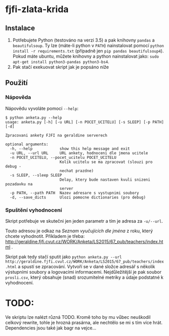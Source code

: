# fjfi-zlata-krida

## Instalace
1. Potřebujete Python (testováno na verzi 3.5) a pak knihovny `pandas` a `beautifulsoup`. Ty lze (máte-li python v `PATH`) nainstalovat pomocí `python install -r requirements.txt` (případně jen `pip pandas beautifulsoup4`). Pokud máte ubuntu, můžete knihovny a python nainstalovat jako: `sudo apt-get install python3-pandas python3-bs4`.
2. Pak stačí exekuovat skript jak je popsáno níže

## Použití
### Nápověda
Nápovědu vyvoláte pomocí `--help`:

```
$ python anketa.py --help      
usage: anketa.py [-h] [-u URL] [-n POCET_UCITELU] [-s SLEEP] [-p PATH] [-d]

Zpracovani ankety FJFI na geraldine serverech

optional arguments:
  -h, --help            show this help message and exit
  -u URL, --url URL     URL ankety, hodnoceni dle jmena ucitele
  -n POCET_UCITELU, --pocet_ucitelu POCET_UCITELU
                        Kolik ucitelu se ma zpracovat (slouzi pro debug -
                        nechat prazdne)
  -s SLEEP, --sleep SLEEP
                        Delay, ktery bude nastaven kvuli snizeni pozadavku na
                        server
  -p PATH, --path PATH  Nazev adresare s vystupnimi soubory
  -d, --save_dicts      Ulozi pomocne dictionaries (pro debug)
```

### Spuštění vyhodnocení
Skript potřebuje ve skutečni jen jeden parametr a tím je adresa za `-u/--url`.

Touto adresou je odkaz na *Seznam vyučujících dle jména* z roku, který chcete vyhodnotit. Příkladem je třeba: http://geraldine.fjfi.cvut.cz/WORK/Anketa/LS2015/67_pub/teachers/index.html .

Skript pak tedy stačí sputit jako `python anketa.py --url http://geraldine.fjfi.cvut.cz/WORK/Anketa/LS2015/67_pub/teachers/index.html` a spustí se zpracování. Vytvoří se v dané složce adresář s několik výstupními soubory a logovacími informacemi. Nejdůležitější je pak soubor `prosli.csv`, který obsahuje (snad) srozumitelné metriky a údaje podstatné k vyhodnocení.

# TODO:
Ve skriptu lze nalézt různá TODO. Kromě toho by mu vůbec neuškodil celkový rewrite, tohle je hrozná prasárna, ale nechtělo se mi s tím více hrát. Dependencies jsou také jak bagr na vejce...
